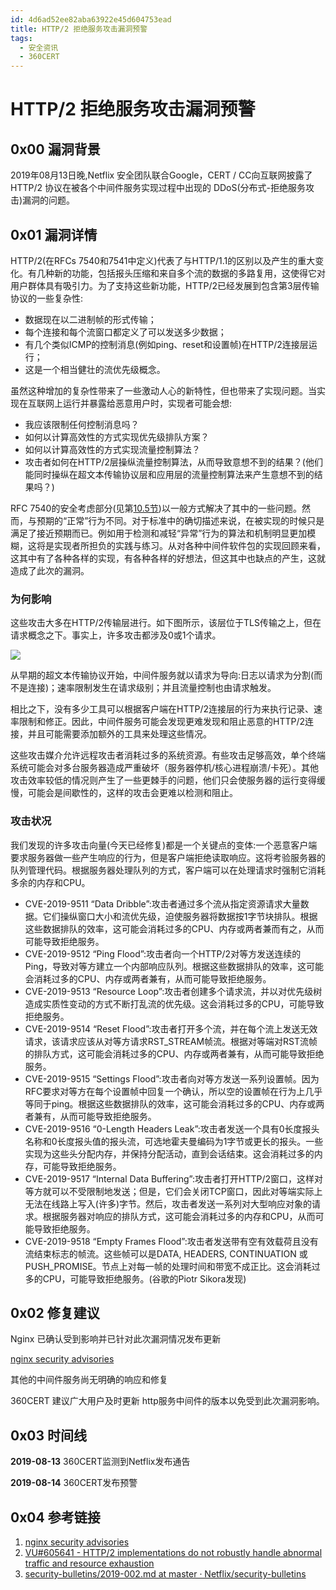 ```yaml
---
id: 4d6ad52ee82aba63922e45d604753ead
title: HTTP/2 拒绝服务攻击漏洞预警
tags: 
  - 安全资讯
  - 360CERT
---
```


# HTTP/2 拒绝服务攻击漏洞预警

0x00 漏洞背景
---------


2019年08月13日晚,Netflix 安全团队联合Google，CERT / CC向互联网披露了 HTTP/2 协议在被各个中间件服务实现过程中出现的 DDoS(分布式-拒绝服务攻击)漏洞的问题。


0x01 漏洞详情
---------


HTTP/2(在RFCs 7540和7541中定义)代表了与HTTP/1.1的区别以及产生的重大变化。有几种新的功能，包括报头压缩和来自多个流的数据的多路复用，这使得它对用户群体具有吸引力。为了支持这些新功能，HTTP/2已经发展到包含第3层传输协议的一些复杂性:


* 数据现在以二进制帧的形式传输；
* 每个连接和每个流窗口都定义了可以发送多少数据；
* 有几个类似ICMP的控制消息(例如ping、reset和设置帧)在HTTP/2连接层运行；
* 这是一个相当健壮的流优先级概念。


虽然这种增加的复杂性带来了一些激动人心的新特性，但也带来了实现问题。当实现在互联网上运行并暴露给恶意用户时，实现者可能会想:


* 我应该限制任何控制消息吗？
* 如何以计算高效性的方式实现优先级排队方案？
* 如何以计算高效性的方式实现流量控制算法？
* 攻击者如何在HTTP/2层操纵流量控制算法，从而导致意想不到的结果？(他们能同时操纵在超文本传输协议层和应用层的流量控制算法来产生意想不到的结果吗？)


RFC 7540的安全考虑部分(见第[10.5节](https://tools.ietf.org/html/rfc7540#section-10.5))以一般方式解决了其中的一些问题。然而，与预期的“正常”行为不同。对于标准中的确切描述来说，在被实现的时候只是满足了接近预期而已。例如用于检测和减轻“异常”行为的算法和机制明显更加模糊，这将是实现者所担负的实践与练习。从对各种中间件软件包的实现回顾来看，这其中有了各种各样的实现，有各种各样的好想法，但这其中也缺点的产生，这就造成了此次的漏洞。


### 为何影响


这些攻击大多在HTTP/2传输层进行。如下图所示，该层位于TLS传输之上，但在请求概念之下。事实上，许多攻击都涉及0或1个请求。


![](https://p403.ssl.qhimgs4.com/t0127351281d65abef0.png)


从早期的超文本传输协议开始，中间件服务就以请求为导向:日志以请求为分割(而不是连接)；速率限制发生在请求级别；并且流量控制也由请求触发。


相比之下，没有多少工具可以根据客户端在HTTP/2连接层的行为来执行记录、速率限制和修正。因此，中间件服务可能会发现更难发现和阻止恶意的HTTP/2连接，并且可能需要添加额外的工具来处理这些情况。


这些攻击媒介允许远程攻击者消耗过多的系统资源。有些攻击足够高效，单个终端系统可能会对多台服务器造成严重破坏（服务器停机/核心进程崩溃/卡死）。其他攻击效率较低的情况则产生了一些更棘手的问题，他们只会使服务器的运行变得缓慢，可能会是间歇性的，这样的攻击会更难以检测和阻止。


### 攻击状况


我们发现的许多攻击向量(今天已经修复)都是一个关键点的变体:一个恶意客户端要求服务器做一些产生响应的行为，但是客户端拒绝读取响应。这将考验服务器的队列管理代码。根据服务器处理队列的方式，客户端可以在处理请求时强制它消耗多余的内存和CPU。


* CVE-2019-9511 “Data Dribble”:攻击者通过多个流从指定资源请求大量数据。它们操纵窗口大小和流优先级，迫使服务器将数据按1字节块排队。根据这些数据排队的效率，这可能会消耗过多的CPU、内存或两者兼而有之，从而可能导致拒绝服务。
* CVE-2019-9512 “Ping Flood”:攻击者向一个HTTP/2对等方发送连续的Ping，导致对等方建立一个内部响应队列。根据这些数据排队的效率，这可能会消耗过多的CPU、内存或两者兼有，从而可能导致拒绝服务。
* CVE-2019-9513 “Resource Loop”:攻击者创建多个请求流，并以对优先级树造成实质性变动的方式不断打乱流的优先级。这会消耗过多的CPU，可能导致拒绝服务。
* CVE-2019-9514 “Reset Flood”:攻击者打开多个流，并在每个流上发送无效请求，该请求应该从对等方请求RST\_STREAM帧流。根据对等端对RST流帧的排队方式，这可能会消耗过多的CPU、内存或两者兼有，从而可能导致拒绝服务。
* CVE-2019-9515 “Settings Flood”:攻击者向对等方发送一系列设置帧。因为RFC要求对等方在每个设置帧中回复一个确认，所以空的设置帧在行为上几乎等同于ping。根据这些数据排队的效率，这可能会消耗过多的CPU、内存或两者兼有，从而可能导致拒绝服务。
* CVE-2019-9516 “0-Length Headers Leak”:攻击者发送一个具有0长度报头名称和0长度报头值的报头流，可选地霍夫曼编码为1字节或更长的报头。一些实现为这些头分配内存，并保持分配活动，直到会话结束。这会消耗过多的内存，可能导致拒绝服务。
* CVE-2019-9517 “Internal Data Buffering”:攻击者打开HTTP/2窗口，这样对等方就可以不受限制地发送；但是，它们会关闭TCP窗口，因此对等端实际上无法在线路上写入(许多)字节。然后，攻击者发送一系列对大型响应对象的请求。根据服务器对响应的排队方式，这可能会消耗过多的内存和CPU，从而可能导致拒绝服务。
* CVE-2019-9518 “Empty Frames Flood”:攻击者发送带有空有效载荷且没有流结束标志的帧流。这些帧可以是DATA, HEADERS, CONTINUATION 或 PUSH\_PROMISE。节点上对每一帧的处理时间和带宽不成正比。这会消耗过多的CPU，可能导致拒绝服务。(谷歌的Piotr Sikora发现)


0x02 修复建议
---------


Nginx 已确认受到影响并已针对此次漏洞情况发布更新


[nginx security advisories](https://nginx.org/en/security_advisories.html)


其他的中间件服务尚无明确的响应和修复


360CERT 建议广大用户及时更新 http服务中间件的版本以免受到此次漏洞影响。


0x03 时间线
--------


**2019-08-13** 360CERT监测到Netflix发布通告


**2019-08-14** 360CERT发布预警


0x04 参考链接
---------


1. [nginx security advisories](https://nginx.org/en/security_advisories.html)
2. [VU#605641 - HTTP/2 implementations do not robustly handle abnormal traffic and resource exhaustion](https://kb.cert.org/vuls/id/605641/)
3. [security-bulletins/2019-002.md at master · Netflix/security-bulletins](https://github.com/Netflix/security-bulletins/blob/master/advisories/third-party/2019-002.md)


